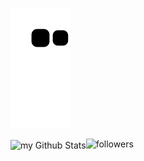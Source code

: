 ![Snake animation](https://github.com/madushadhanushka/github-readme/blob/output/github-contribution-snake.svg) 



<img align="center" src="https://github-readme-stats.vercel.app/api?username=OnFireGroup&include_all_commits=true&count_private=true&show_icons=true&line_height=20&title_color=2B5BBD&icon_color=1124BB&text_color=A1A1A1&bg_color=0,000000,130F40" alt="my Github Stats"/><img alt="followers" src="https://img.shields.io/github/followers/OnFireGroup?label=Followers&style=social">



